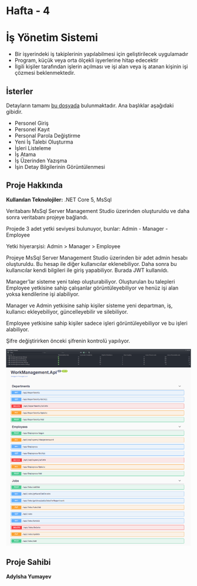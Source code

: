 # Hafta - 4

# İş Yönetim Sistemi

-	Bir işyerindeki iş takiplerinin yapılabilmesi için geliştirilecek uygulamadır
-	Program, küçük veya orta ölçekli işyerlerine hitap edecektir
-	İlgili kişiler tarafından işlerin açılması ve işi alan veya iş atanan kişinin işi çözmesi beklenmektedir.



## İsterler 

Detayların tamamı [bu dosyada](https://github.com/GelecekVarlik-FullStack-Bootcamp/odev-hafta4-dnet-AdylshaY/blob/main/Odev_4.docx) bulunmaktadır. Ana başlıklar aşağıdaki gibidir.

- Personel Giriş
- Personel Kayıt
- Personal Parola Değiştirme
- Yeni İş Talebi Oluşturma
- İşleri Listeleme
- İş Atama
- İş Üzerinden Yazışma
- İşin Detay Bilgilerinin Görüntülenmesi

## Proje Hakkında
**Kullanılan Teknolojiler:**   .NET Core 5, MsSql

Veritabanı MsSql Server Management Studio üzerinden oluşturuldu ve daha sonra veritabanı
projeye bağlandı. 

Projede 3 adet yetki seviyesi bulunuyor, bunlar: Admin - Manager - Employee

Yetki hiyerarşisi: Admin > Manager > Employee

Projeye MsSql Server Management Studio üzerinden bir adet admin hesabı oluşturuldu. Bu hesap
ile diğer kullanıcılar eklenebiliyor. Daha sonra bu kullanıcılar kendi bilgileri ile giriş
yapabiliyor. Burada JWT kullanıldı. 

Manager'lar sisteme yeni talep oluşturabiliyor. Oluşturulan bu talepleri Employee yetkisine
sahip çalışanlar görüntüleyebiliyor ve henüz işi alan yoksa kendilerine işi alabiliyor. 

Manager ve Admin yetkisine sahip kişiler sisteme yeni departman, iş, kullanıcı ekleyebiliyor,
güncelleyebilir ve silebiliyor. 

Employee yetkisine sahip kişiler sadece işleri görüntüleyebiliyor ve bu işleri alabiliyor. 

Şifre değiştirirken önceki şifrenin kontrolü yapılıyor.

![Projeye ait ekran görüntüsü](https://github.com/GelecekVarlik-FullStack-Bootcamp/odev-hafta4-dnet-AdylshaY/blob/main/Screenshots/CodeMetricResults.png)
![Projeye ait ekran görüntüsü](https://github.com/GelecekVarlik-FullStack-Bootcamp/odev-hafta4-dnet-AdylshaY/blob/main/Screenshots/SwaggerSS.png)





## Proje Sahibi
**Adylsha Yumayev**
